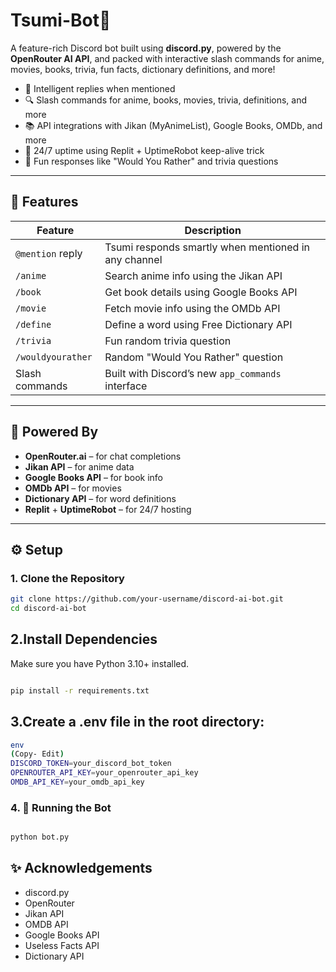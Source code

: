 # Tsumi-Bot🤖

A feature-rich Discord bot built using **discord.py**, powered by the **OpenRouter AI API**, and packed with interactive slash commands for anime, movies, books, trivia, fun facts, dictionary definitions, and more!
- 💬 Intelligent replies when mentioned
- 🔍 Slash commands for anime, books, movies, trivia, definitions, and more
- 📚 API integrations with Jikan (MyAnimeList), Google Books, OMDb, and more
- 🔄 24/7 uptime using Replit + UptimeRobot keep-alive trick
- 🎲 Fun responses like "Would You Rather" and trivia questions
  
---

## 🚀 Features

| Feature          | Description                                                |
|------------------|------------------------------------------------------------|
| `@mention` reply | Tsumi responds smartly when mentioned in any channel       |
| `/anime`         | Search anime info using the Jikan API                      |
| `/book`          | Get book details using Google Books API                    |
| `/movie`         | Fetch movie info using the OMDb API                        |
| `/define`        | Define a word using Free Dictionary API                    |
| `/trivia`        | Fun random trivia question                                 |
| `/wouldyourather`| Random "Would You Rather" question                         |
| Slash commands   | Built with Discord’s new `app_commands` interface          |

---

## 🧠 Powered By

- **OpenRouter.ai** – for chat completions
- **Jikan API** – for anime data
- **Google Books API** – for book info
- **OMDb API** – for movies
- **Dictionary API** – for word definitions
- **Replit** + **UptimeRobot** – for 24/7 hosting

  
---

## ⚙️ Setup

### 1. Clone the Repository

```bash
git clone https://github.com/your-username/discord-ai-bot.git
cd discord-ai-bot
```
 ## 2.Install Dependencies
Make sure you have Python 3.10+ installed.

```bash

pip install -r requirements.txt

```
## 3.Create a .env file in the root directory:

```bash
env
(Copy- Edit)
DISCORD_TOKEN=your_discord_bot_token
OPENROUTER_API_KEY=your_openrouter_api_key
OMDB_API_KEY=your_omdb_api_key

```
### 4. 🚀 Running the Bot
```bash

python bot.py
```

## ✨ Acknowledgements
- discord.py
- OpenRouter
- Jikan API
- OMDB API
- Google Books API
- Useless Facts API
- Dictionary API
